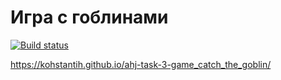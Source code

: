 # Игра с гоблинами

[![Build status](https://ci.appveyor.com/api/projects/status/6mta3px6y9l4oqcs?svg=true)](https://ci.appveyor.com/project/Kohstantih/ahj-task-3-game-catch-the-goblin)

https://kohstantih.github.io/ahj-task-3-game_catch_the_goblin/
